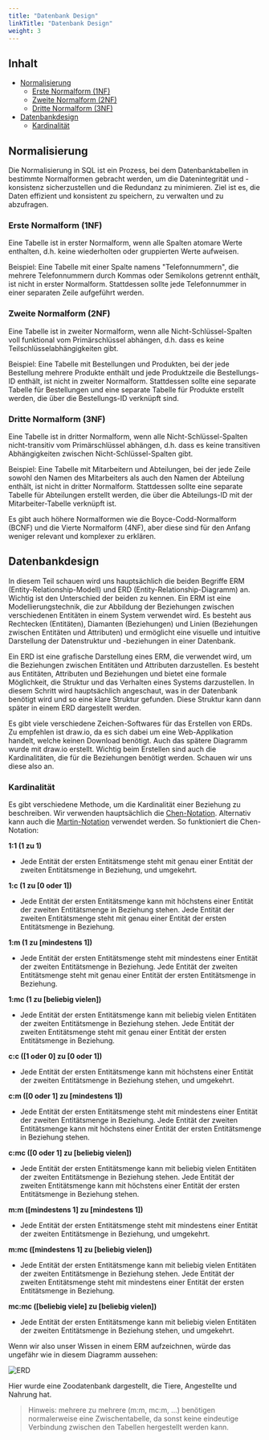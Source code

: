```yaml
---
title: "Datenbank Design"
linkTitle: "Datenbank Design"
weight: 3
---
```


## Inhalt
* [Normalisierung](#normalisierung)
  * [Erste Normalform (1NF)](#erste-normalform-1nf)
  * [Zweite Normalform (2NF)](#zweite-normalform-2nf)
  * [Dritte Normalform (3NF)](#dritte-normalform-3nf)
* [Datenbankdesign](#datenbankdesign)
  * [Kardinalität](#kardinalität)


## Normalisierung
Die Normalisierung in SQL ist ein Prozess, bei dem Datenbanktabellen in bestimmte Normalformen gebracht werden, um die
Datenintegrität und -konsistenz sicherzustellen und die Redundanz zu minimieren. Ziel ist es, die Daten effizient und
konsistent zu speichern, zu verwalten und zu abzufragen.

### Erste Normalform (1NF)
Eine Tabelle ist in erster Normalform, wenn alle Spalten atomare Werte enthalten, d.h. keine
wiederholten oder gruppierten Werte aufweisen.

Beispiel: Eine Tabelle mit einer Spalte namens "Telefonnummern", die mehrere Telefonnummern durch Kommas oder Semikolons
getrennt enthält, ist nicht in erster Normalform. Stattdessen sollte jede Telefonnummer in einer separaten Zeile
aufgeführt werden.

### Zweite Normalform (2NF)
Eine Tabelle ist in zweiter Normalform, wenn alle Nicht-Schlüssel-Spalten voll funktional vom
Primärschlüssel abhängen, d.h. dass es keine Teilschlüsselabhängigkeiten gibt.

Beispiel: Eine Tabelle mit Bestellungen und Produkten, bei der jede Bestellung mehrere Produkte enthält und jede
Produktzeile die Bestellungs-ID enthält, ist nicht in zweiter Normalform. Stattdessen sollte eine separate Tabelle
für Bestellungen und eine separate Tabelle für Produkte erstellt werden, die über die Bestellungs-ID verknüpft sind.

### Dritte Normalform (3NF)
Eine Tabelle ist in dritter Normalform, wenn alle Nicht-Schlüssel-Spalten nicht-transitiv vom
Primärschlüssel abhängen, d.h. dass es keine transitiven Abhängigkeiten zwischen Nicht-Schlüssel-Spalten gibt.

Beispiel: Eine Tabelle mit Mitarbeitern und Abteilungen, bei der jede Zeile sowohl den Namen des Mitarbeiters als auch
den Namen der Abteilung enthält, ist nicht in dritter Normalform. Stattdessen sollte eine separate Tabelle für
Abteilungen erstellt werden, die über die Abteilungs-ID mit der Mitarbeiter-Tabelle verknüpft ist.

Es gibt auch höhere Normalformen wie die Boyce-Codd-Normalform (BCNF) und die Vierte Normalform (4NF), aber diese sind
für den Anfang weniger relevant und komplexer zu erklären.

## Datenbankdesign
In diesem Teil schauen wird uns hauptsächlich die beiden Begriffe ERM (Entity-Relationship-Modell) und ERD
(Entity-Relationship-Diagramm) an. Wichtig ist den Unterschied der beiden zu kennen.
Ein ERM ist eine Modellierungstechnik, die zur Abbildung der Beziehungen zwischen verschiedenen Entitäten in
einem System verwendet wird. Es besteht aus Rechtecken (Entitäten), Diamanten (Beziehungen) und Linien (Beziehungen zwischen Entitäten und
Attributen) und ermöglicht eine visuelle und intuitive Darstellung der Datenstruktur und -beziehungen in einer
Datenbank. 

Ein ERD ist eine grafische Darstellung eines ERM, die verwendet wird, um die Beziehungen
zwischen Entitäten und Attributen darzustellen. Es besteht aus Entitäten, Attributen und Beziehungen und bietet eine 
formale Möglichkeit, die Struktur und das Verhalten eines Systems darzustellen. In diesem Schritt wird hauptsächlich 
angeschaut, was in der Datenbank benötigt wird und so eine klare Struktur gefunden. Diese Struktur kann dann später in 
einem ERD dargestellt werden.

Es gibt viele verschiedene Zeichen-Softwares für das Erstellen von ERDs. Zu empfehlen ist draw.io, da es sich dabei um
eine Web-Applikation handelt, welche keinen Download benötigt. Auch das spätere Diagramm wurde mit draw.io erstellt. 
Wichtig beim Erstellen sind auch die Kardinalitäten, die für die Beziehungen benötigt werden. Schauen wir uns
diese also an.

### Kardinalität
Es gibt verschiedene Methode, um die Kardinalität einer Beziehung zu beschreiben. Wir verwenden hauptsächlich die 
[Chen-Notation](https://de.wikipedia.org/wiki/Chen-Notation). Alternativ kann auch die 
[Martin-Notation](https://de.wikipedia.org/wiki/Martin-Notation) verwendet werden. So funktioniert die Chen-Notation:

**1:1 (1 zu 1)**
* Jede Entität der ersten Entitätsmenge steht mit genau einer Entität der zweiten Entitätsmenge in Beziehung, und 
umgekehrt.

**1:c (1 zu [0 oder 1])**
* Jede Entität der ersten Entitätsmenge kann mit höchstens einer Entität der zweiten Entitätsmenge in Beziehung stehen. 
Jede Entität der zweiten Entitätsmenge steht mit genau einer Entität der ersten Entitätsmenge in Beziehung.

**1:m (1 zu [mindestens 1])**
* Jede Entität der ersten Entitätsmenge steht mit mindestens einer Entität der zweiten Entitätsmenge in Beziehung. 
Jede Entität der zweiten Entitätsmenge steht mit genau einer Entität der ersten Entitätsmenge in Beziehung.

**1:mc (1 zu [beliebig vielen])**
* Jede Entität der ersten Entitätsmenge kann mit beliebig vielen Entitäten der zweiten Entitätsmenge in Beziehung 
stehen. Jede Entität der zweiten Entitätsmenge steht mit genau einer Entität der ersten Entitätsmenge in Beziehung.

**c:c ([1 oder 0] zu [0 oder 1])**
* Jede Entität der ersten Entitätsmenge kann mit höchstens einer Entität der zweiten Entitätsmenge in Beziehung stehen, 
und umgekehrt.

**c:m ([0 oder 1] zu [mindestens 1])**
* Jede Entität der ersten Entitätsmenge steht mit mindestens einer Entität der zweiten Entitätsmenge in Beziehung. 
Jede Entität der zweiten Entitätsmenge kann mit höchstens einer Entität der ersten Entitätsmenge in Beziehung stehen.

**c:mc ([0 oder 1] zu [beliebig vielen])**
* Jede Entität der ersten Entitätsmenge kann mit beliebig vielen Entitäten der zweiten Entitätsmenge in Beziehung 
stehen. Jede Entität der zweiten Entitätsmenge kann mit höchstens einer Entität der ersten Entitätsmenge in Beziehung 
stehen.

**m:m ([mindestens 1] zu [mindestens 1])**
* Jede Entität der ersten Entitätsmenge steht mit mindestens einer Entität der zweiten Entitätsmenge in Beziehung, 
und umgekehrt.

**m:mc ([mindestens 1] zu [beliebig vielen])**
* Jede Entität der ersten Entitätsmenge kann mit beliebig vielen Entitäten der zweiten Entitätsmenge in Beziehung 
stehen. Jede Entität der zweiten Entitätsmenge steht mit mindestens einer Entität der ersten Entitätsmenge in Beziehung.

**mc:mc ([beliebig viele] zu [beliebig vielen])**
* Jede Entität der ersten Entitätsmenge kann mit beliebig vielen Entitäten der zweiten Entitätsmenge in Beziehung 
stehen, und umgekehrt.

Wenn wir also unser Wissen in einem ERM aufzeichnen, würde das ungefähr wie in diesem Diagramm aussehen:

![ERD](../images/ERD.jpg)

Hier wurde eine Zoodatenbank dargestellt, die Tiere, Angestellte und Nahrung hat.
> Hinweis: mehrere zu mehrere (m:m, mc:m, ...) benötigen normalerweise eine Zwischentabelle, da sonst keine eindeutige
> Verbindung zwischen den Tabellen hergestellt werden kann.